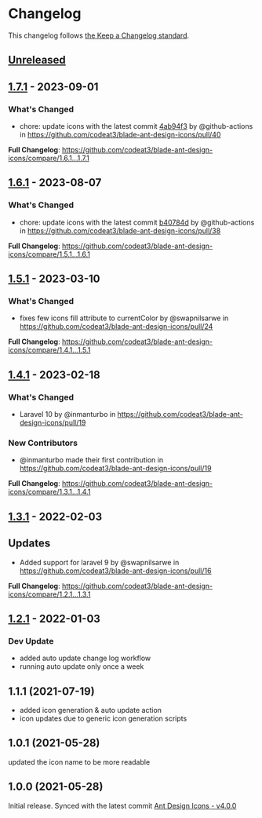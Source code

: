 # Changelog

This changelog follows [the Keep a Changelog standard](https://keepachangelog.com).

## [Unreleased](https://github.com/codeat3/blade-ant-design-icons/compare/1.7.1...HEAD)

## [1.7.1](https://github.com/codeat3/blade-ant-design-icons/compare/1.6.1...1.7.1) - 2023-09-01

### What's Changed

- chore: update icons with the latest commit [4ab94f3](https://github.com/ant-design/ant-design-icons/commit/4ab94f341f63deccd1b7fa296f47ed88b818a3fe) by @github-actions in https://github.com/codeat3/blade-ant-design-icons/pull/40

**Full Changelog**: https://github.com/codeat3/blade-ant-design-icons/compare/1.6.1...1.7.1

## [1.6.1](https://github.com/codeat3/blade-ant-design-icons/compare/1.5.1...1.6.1) - 2023-08-07

### What's Changed

- chore: update icons with the latest commit [b40784d](https://github.com/ant-design/ant-design-icons/commit/b40784d0aeee87eff5af19c5fca13a8443fddd1c) by @github-actions in https://github.com/codeat3/blade-ant-design-icons/pull/38

**Full Changelog**: https://github.com/codeat3/blade-ant-design-icons/compare/1.5.1...1.6.1

## [1.5.1](https://github.com/codeat3/blade-ant-design-icons/compare/1.4.1...1.5.1) - 2023-03-10

### What's Changed

- fixes few icons fill attribute to currentColor by @swapnilsarwe in https://github.com/codeat3/blade-ant-design-icons/pull/24

**Full Changelog**: https://github.com/codeat3/blade-ant-design-icons/compare/1.4.1...1.5.1

## [1.4.1](https://github.com/codeat3/blade-ant-design-icons/compare/1.3.1...1.4.1) - 2023-02-18

### What's Changed

- Laravel 10 by @inmanturbo in https://github.com/codeat3/blade-ant-design-icons/pull/19

### New Contributors

- @inmanturbo made their first contribution in https://github.com/codeat3/blade-ant-design-icons/pull/19

**Full Changelog**: https://github.com/codeat3/blade-ant-design-icons/compare/1.3.1...1.4.1

## [1.3.1](https://github.com/codeat3/blade-ant-design-icons/compare/1.2.1...1.3.1) - 2022-02-03

## Updates

- Added support for laravel 9 by @swapnilsarwe in https://github.com/codeat3/blade-ant-design-icons/pull/16

**Full Changelog**: https://github.com/codeat3/blade-ant-design-icons/compare/1.2.1...1.3.1

## [1.2.1](https://github.com/codeat3/blade-ant-design-icons/compare/1.1.1...1.2.1) - 2022-01-03

### Dev Update

- added auto update change log workflow
- running auto update only once a week

## 1.1.1 (2021-07-19)

- added icon generation & auto update action
- icon updates due to generic icon generation scripts

## 1.0.1 (2021-05-28)

updated the icon name to be more readable

## 1.0.0 (2021-05-28)

Initial release.
Synced with the latest commit [Ant Design Icons - v4.0.0](https://github.com/ant-design/ant-design-icons/releases/tag/%40ant-design%2Ficons-svg%404.0.0)

